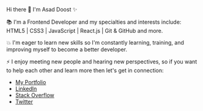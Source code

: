 Hi there 👋 I'm Asad Doost ✨

📚 I'm a Frontend Developer and my specialties and interests include:
   HTML5 | CSS3 | JavaScript | React.js | Git & GitHub and more.

💥 I'm eager to learn new skills so I'm constantly learning, training, and improving myself to become a better developer.

⚡ I enjoy meeting new people and hearing new perspectives, so if you want to help each other and learn more then let's get in connection:
- [My Portfolio](https://asaddoost.github.io/Portfolio/)
- [LinkedIn](https://www.linkedin.com/in/asaddoost/)
- [Stack Overflow](https://stackoverflow.com/users/13136453/asad-doost?tab=profile)
- [Twitter](https://twitter.com/asad_doost)
